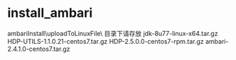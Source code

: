 # install_ambari
ambariInstall\uploadToLinuxFile\ 目录下请存放
                                jdk-8u77-linux-x64.tar.gz
                                HDP-UTILS-1.1.0.21-centos7.tar.gz
                                HDP-2.5.0.0-centos7-rpm.tar.gz
                                ambari-2.4.1.0-centos7.tar.gz
                                
